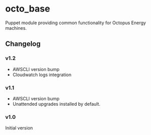 # octo_base

Puppet module providing common functionality for Octopus Energy machines.

## Changelog

### v1.2

- AWSCLI version bump
- Cloudwatch logs integration

### v1.1

- AWSCLI version bump
- Unattended upgrades installed by default.

### v1.0

Initial version
